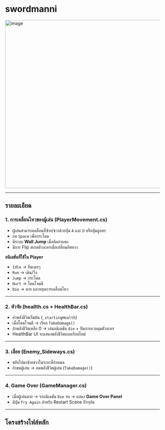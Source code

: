 # swordmanni
<img width="1072" height="546" alt="image" src="https://github.com/user-attachments/assets/3835da67-0edb-465b-a226-a718bc3db5c8" />

---

## รายละเอียด

### 1. การเคลื่อนไหวของผู้เล่น (PlayerMovement.cs)
- ผู้เล่นสามารถเคลื่อนที่ซ้าย/ขวาด้วยปุ่ม `A` และ `D` หรือปุ่มลูกศร  
- กด `Space` เพื่อกระโดด  
- มีระบบ **Wall Jump** เมื่อติดกำแพง  
- มีการ Flip สเกลตัวละครเมื่อเปลี่ยนทิศทาง  

**อนิเมชันที่ใช้ใน Player**  
- `Idle` → ยืนเฉยๆ  
- `Run` → เดิน/วิ่ง  
- `Jump` → กระโดด  
- `Hurt` → โดนโจมตี  
- `Die` → ตาย และหยุดการเคลื่อนไหว  

---

### 2. หัวจัย (heallth.cs + HealthBar.cs)
- ค่าพลังชีวิตเริ่มต้น (`_startingHealth`)  
- เมื่อโดนโจมตี → เรียก `TakeDamage()`  
- ถ้าพลังชีวิตเหลือ 0 → เล่นอนิเมชัน `die` + ปิดการควบคุมตัวละคร  
- HealthBar UI จะแสดงพลังชีวิตแบบเรียลไทม์  

---

### 3. เลื่อย (Enemy_Sideways.cs)
- ขยับไปมาซ้ายขวาในระยะที่กำหนด  
- ถ้าชนผู้เล่น → ลดพลังชีวิตผู้เล่น (`TakeDamage()`)  

---

### 4. Game Over (GameManager.cs)
- เมื่อผู้เล่นตาย → รออนิเมชัน `Die` จบ → แสดง **Game Over Panel**  
- มีปุ่ม `Try Again` สำหรับ Restart Scene ปัจจุบัน  

---

##  โครงสร้างไฟล์หลัก

